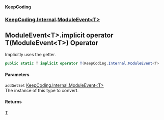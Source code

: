 #### [KeepCoding](index.md 'index')
### [KeepCoding.Internal](KeepCoding.Internal.md 'KeepCoding.Internal').[ModuleEvent&lt;T&gt;](ModuleEvent.T..md 'KeepCoding.Internal.ModuleEvent&lt;T&gt;')
## ModuleEvent&lt;T&gt;.implicit operator T(ModuleEvent&lt;T&gt;) Operator
Implicitly uses the getter.  
```csharp
public static T implicit operator T(KeepCoding.Internal.ModuleEvent<T> addGetSet);
```
#### Parameters
<a name='KeepCoding.Internal.ModuleEvent.T..op_ImplicitT(KeepCoding.Internal.ModuleEvent.T.).addGetSet'></a>
`addGetSet` [KeepCoding.Internal.ModuleEvent&lt;](ModuleEvent.T..md 'KeepCoding.Internal.ModuleEvent&lt;T&gt;')[T](ModuleEvent.T..md#KeepCoding.Internal.ModuleEvent.T..T 'KeepCoding.Internal.ModuleEvent&lt;T&gt;.T')[&gt;](ModuleEvent.T..md 'KeepCoding.Internal.ModuleEvent&lt;T&gt;')  
The instance of this type to convert.
  
#### Returns
[T](ModuleEvent.T..md#KeepCoding.Internal.ModuleEvent.T..T 'KeepCoding.Internal.ModuleEvent&lt;T&gt;.T')  
